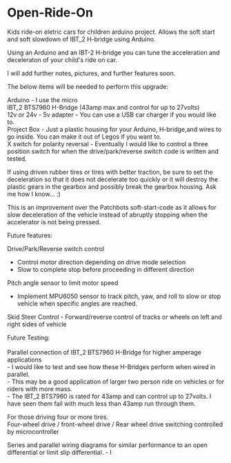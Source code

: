 # Open-Ride-On

Kids ride-on eletric cars for children arduino project. Allows the soft start and soft slowdown of IBT_2 H-bridge using Arduino.

Using an Arduino and an IBT-2 H-bridge you can tune the acceleration and deceleraton of your child's ride on car.

I will add further notes, pictures, and further features soon.

The below items will be needed to perform this upgrade:

Arduino - I use the micro <br>
IBT_2 BTS7960 H-Bridge (43amp max and control for up to 27volts)<br>
12v or 24v - 5v adapter - You can use a USB car charger if you would like to. <br>
Project Box - Just a plastic housing for your Arduino, H-bridge,and wires to go inside. You can make it out of Legos if you want to. <br>
X switch for polarity reversal - Eventually I would like to control a three position switch for when the drive/park/reverse switch code is written and tested.<br>   

If using driven rubber tires or tires with better traction, be sure to set the deceleration so that it does not decelerate too quickly or it will destroy the plastic gears in the gearbox and possibly break the gearbox housing. Ask me how I know... :)

This is an improvement over the Patchbots soft-start-code as it allows for slow deceleration of the vehicle instead of abruptly stopping when the accelerator is not being pressed. 

Future features: 

Drive/Park/Reverse switch control

- Control motor direction depending on drive mode selection
- Slow to complete stop before proceeding in different 
direction
	
Pitch angle sensor to limit motor speed
- Implement MPU6050 sensor to track pitch, yaw, and roll to
slow or stop vehicle when specific angles are reached. 

Skid Steer Control - Forward/reverse control of tracks or wheels on left and right sides of vehicle

Future Testing: <br>
<br>
Parallel connection of IBT_2 BTS7960 H-Bridge for higher amperage applications<br>
	- I would like to test and see how these H-Bridges perform when wired in parallel.<br> 
 	- This may be a good application of larger two person ride on vehicles or for riders with more mass.<br>
	- The IBT_2 BTS7960 is rated for 43amp and can control up to 27volts. I have seen them fail with much less than 43amp run through them.

For those driving four or more tires. <br>
	Four-wheel drive / front-wheel drive / Rear wheel drive switching controlled by microcontroller

Series and parallel wiring diagrams for similar performance to an open differential or limit slip differential.
	- I
 

